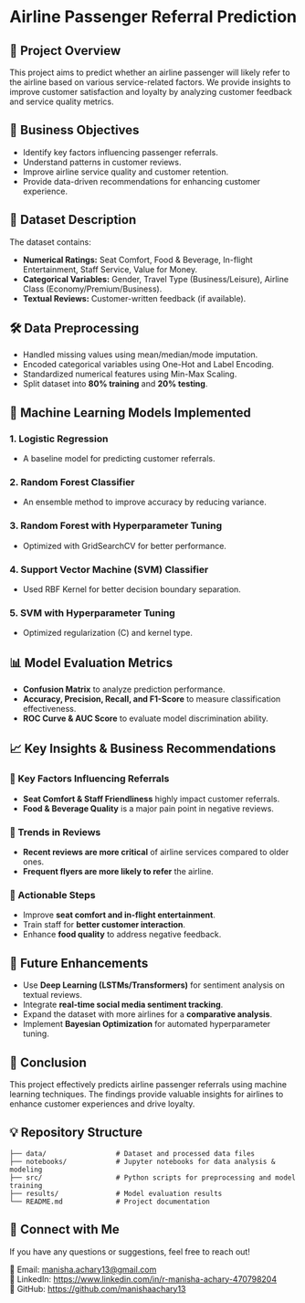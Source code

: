 
# **Airline Passenger Referral Prediction**

## **📌 Project Overview**
This project aims to predict whether an airline passenger will likely refer to the airline based on various service-related factors. We provide insights to improve customer satisfaction and loyalty by analyzing customer feedback and service quality metrics.

## **🎯 Business Objectives**
- Identify key factors influencing passenger referrals.
- Understand patterns in customer reviews.
- Improve airline service quality and customer retention.
- Provide data-driven recommendations for enhancing customer experience.

## **📂 Dataset Description**
The dataset contains:
- **Numerical Ratings:** Seat Comfort, Food & Beverage, In-flight Entertainment, Staff Service, Value for Money.
- **Categorical Variables:** Gender, Travel Type (Business/Leisure), Airline Class (Economy/Premium/Business).
- **Textual Reviews:** Customer-written feedback (if available).

## **🛠️ Data Preprocessing**
- Handled missing values using mean/median/mode imputation.
- Encoded categorical variables using One-Hot and Label Encoding.
- Standardized numerical features using Min-Max Scaling.
- Split dataset into **80% training** and **20% testing**.

## **🤖 Machine Learning Models Implemented**
### **1. Logistic Regression**
- A baseline model for predicting customer referrals.

### **2. Random Forest Classifier**
- An ensemble method to improve accuracy by reducing variance.

### **3. Random Forest with Hyperparameter Tuning**
- Optimized with GridSearchCV for better performance.

### **4. Support Vector Machine (SVM) Classifier**
- Used RBF Kernel for better decision boundary separation.

### **5. SVM with Hyperparameter Tuning**
- Optimized regularization (C) and kernel type.

## **📊 Model Evaluation Metrics**
- **Confusion Matrix** to analyze prediction performance.
- **Accuracy, Precision, Recall, and F1-Score** to measure classification effectiveness.
- **ROC Curve & AUC Score** to evaluate model discrimination ability.

## **📈 Key Insights & Business Recommendations**
### 🔹 Key Factors Influencing Referrals
- **Seat Comfort & Staff Friendliness** highly impact customer referrals.
- **Food & Beverage Quality** is a major pain point in negative reviews.

### 🔹 Trends in Reviews
- **Recent reviews are more critical** of airline services compared to older ones.
- **Frequent flyers are more likely to refer** the airline.

### 🔹 Actionable Steps
- Improve **seat comfort and in-flight entertainment**.
- Train staff for **better customer interaction**.
- Enhance **food quality** to address negative feedback.

## **🚀 Future Enhancements**
- Use **Deep Learning (LSTMs/Transformers)** for sentiment analysis on textual reviews.
- Integrate **real-time social media sentiment tracking**.
- Expand the dataset with more airlines for a **comparative analysis**.
- Implement **Bayesian Optimization** for automated hyperparameter tuning.

## **📌 Conclusion**
This project effectively predicts airline passenger referrals using machine learning techniques. The findings provide valuable insights for airlines to enhance customer experiences and drive loyalty.

## **💡 Repository Structure**
```
├── data/                 # Dataset and processed data files
├── notebooks/            # Jupyter notebooks for data analysis & modeling
├── src/                  # Python scripts for preprocessing and model training
├── results/              # Model evaluation results
└── README.md             # Project documentation
```

## **🔗 Connect with Me**
If you have any questions or suggestions, feel free to reach out!

📩 Email: manisha.achary13@gmail.com  
💼 LinkedIn: https://www.linkedin.com/in/r-manisha-achary-470798204<br>
📂 GitHub: https://github.com/manishaachary13


